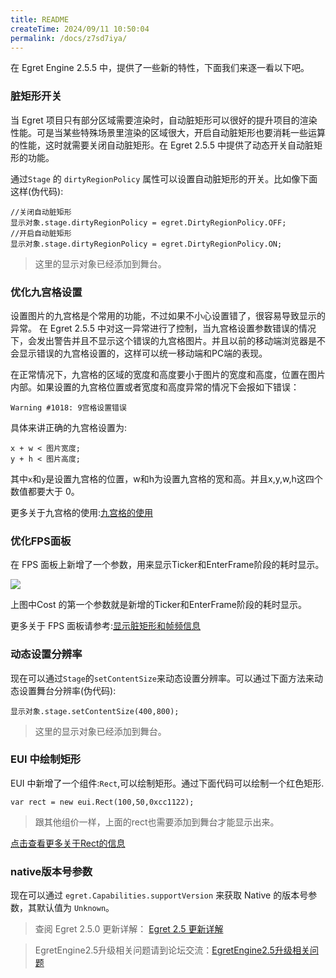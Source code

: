 ```yaml
---
title: README
createTime: 2024/09/11 10:50:04
permalink: /docs/z7sd7iya/
---
```

在 Egret Engine 2.5.5 中，提供了一些新的特性，下面我们来逐一看以下吧。

### 脏矩形开关

当 Egret 项目只有部分区域需要渲染时，自动脏矩形可以很好的提升项目的渲染性能。可是当某些特殊场景里渲染的区域很大，开启自动脏矩形也要消耗一些运算的性能，这时就需要关闭自动脏矩形。在 Egret 2.5.5 中提供了动态开关自动脏矩形的功能。

通过`Stage` 的 `dirtyRegionPolicy` 属性可以设置自动脏矩形的开关。比如像下面这样(伪代码):

```
//关闭自动脏矩形
显示对象.stage.dirtyRegionPolicy = egret.DirtyRegionPolicy.OFF;
//开启自动脏矩形
显示对象.stage.dirtyRegionPolicy = egret.DirtyRegionPolicy.ON;
```
> 这里的显示对象已经添加到舞台。

### 优化九宫格设置

设置图片的九宫格是个常用的功能，不过如果不小心设置错了，很容易导致显示的异常。 在 Egret 2.5.5 中对这一异常进行了控制，当九宫格设置参数错误的情况下，会发出警告并且不显示这个错误的九宫格图片。并且以前的移动端浏览器是不会显示错误的九宫格设置的，这样可以统一移动端和PC端的表现。

在正常情况下，九宫格的区域的宽度和高度要小于图片的宽度和高度，位置在图片内部。如果设置的九宫格位置或者宽度和高度异常的情况下会报如下错误：

```
Warning #1018: 9宫格设置错误
```

具体来讲正确的九宫格设置为:
```
x + w < 图片宽度;
y + h < 图片高度;
```
其中`x`和`y`是设置九宫格的位置，w和h为设置九宫格的宽和高。并且x,y,w,h这四个数值都要大于 0。

更多关于九宫格的使用:[九宫格的使用](http://edn.egret.com/cn/index.php/article/index/id/133)

### 优化FPS面板

在 FPS 面板上新增了一个参数，用来显示Ticker和EnterFrame阶段的耗时显示。

![](56459a2345f6a.png)

上图中Cost 的第一个参数就是新增的Ticker和EnterFrame阶段的耗时显示。

更多关于 FPS 面板请参考:[显示脏矩形和帧频信息](http://edn.egret.com/cn/index.php/article/index/id/605)

### 动态设置分辨率

现在可以通过`Stage`的`setContentSize`来动态设置分辨率。可以通过下面方法来动态设置舞台分辨率(伪代码):

```
显示对象.stage.setContentSize(400,800);
```

> 这里的显示对象已经添加到舞台。

### EUI 中绘制矩形

EUI 中新增了一个组件:`Rect`,可以绘制矩形。通过下面代码可以绘制一个红色矩形.

```
var rect = new eui.Rect(100,50,0xcc1122);
```

>跟其他组价一样，上面的rect也需要添加到舞台才能显示出来。

[点击查看更多关于Rect的信息](http://edn.egret.com/cn/index.php/apidoc/egret243/name/eui.Rect)

### native版本号参数

现在可以通过 `egret.Capabilities.supportVersion` 来获取 Native 的版本号参数，其默认值为 `Unknown`。

>查阅 Egret 2.5.0 更新详解： [Egret 2.5 更新详解](http://edn.egret.com/cn/index.php/article/index/id/628)

>EgretEngine2.5升级相关问题请到论坛交流：[EgretEngine2.5升级相关问题](http://bbs.egret.com/forum.php?mod=viewthread&tid=11702&extra=&page=1)
